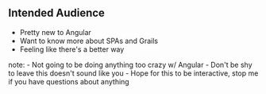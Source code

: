 ##  Intended Audience

- Pretty new to Angular
- Want to know more about SPAs and Grails
- Feeling like there's a better way


note:
    - Not going to be doing anything too crazy w/ Angular
    - Don't be shy to leave this doesn't sound like you
    - Hope for this to be interactive, stop me if you have questions about anything
